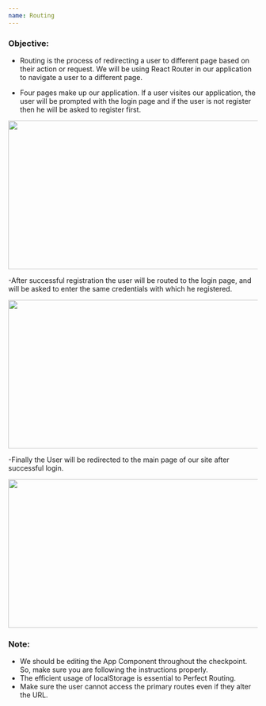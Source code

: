 ```yaml
---
name: Routing 
---
```


### Objective:
- Routing is the process of redirecting a user to different page based on their action or request. We will be using React Router in our application to navigate a user to a different page.



- Four pages make up our application. If a user visites our application, the user will be prompted with the login page and if the user is not register then he will be asked to register first.

 <img src="https://res.cloudinary.com/dn83xtspp/image/upload/v1676264128/Screenshot_20230213_102312_odsnlh.png" height="300px" width="600px" />

-After successful registration the user will be routed to the login page, and will be asked to enter the same credentials with which he registered.

<img src="https://res.cloudinary.com/dn83xtspp/image/upload/v1676263348/Screenshot_20230213_101010_qfzqfd.png" height="300px" width="600px"/>
 
-Finally the User will be redirected to the main page of our site after successful login.

<img src="https://res.cloudinary.com/dn83xtspp/image/upload/v1676261601/Screenshot_20230213_094010_ik3zjt.png" height="300px" width="600px" />

### Note:
- We should be editing the App Component throughout the checkpoint. So, make sure you are following the instructions properly.
- The efficient usage of localStorage is essential to Perfect Routing.
- Make sure the user cannot access the primary routes even if they alter the URL.
